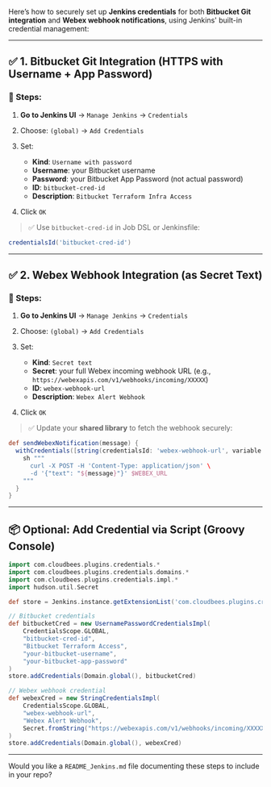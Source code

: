 Here’s how to securely set up **Jenkins credentials** for both **Bitbucket Git integration** and **Webex webhook notifications**, using Jenkins' built-in credential management:

---

## ✅ 1. **Bitbucket Git Integration (HTTPS with Username + App Password)**

### 🔐 Steps:

1. **Go to Jenkins UI** → `Manage Jenkins` → `Credentials`
2. Choose: `(global)` → `Add Credentials`
3. Set:

   - **Kind**: `Username with password`
   - **Username**: your Bitbucket username
   - **Password**: your Bitbucket App Password (not actual password)
   - **ID**: `bitbucket-cred-id`
   - **Description**: `Bitbucket Terraform Infra Access`

4. Click `OK`

> ✅ Use `bitbucket-cred-id` in Job DSL or Jenkinsfile:

```groovy
credentialsId('bitbucket-cred-id')
```

---

## ✅ 2. **Webex Webhook Integration (as Secret Text)**

### 🔐 Steps:

1. **Go to Jenkins UI** → `Manage Jenkins` → `Credentials`
2. Choose: `(global)` → `Add Credentials`
3. Set:

   - **Kind**: `Secret text`
   - **Secret**: your full Webex incoming webhook URL
     (e.g., `https://webexapis.com/v1/webhooks/incoming/XXXXX`)
   - **ID**: `webex-webhook-url`
   - **Description**: `Webex Alert Webhook`

4. Click `OK`

> ✅ Update your **shared library** to fetch the webhook securely:

```groovy
def sendWebexNotification(message) {
  withCredentials([string(credentialsId: 'webex-webhook-url', variable: 'WEBEX_URL')]) {
    sh """
      curl -X POST -H 'Content-Type: application/json' \
      -d '{"text": "${message}"}' $WEBEX_URL
    """
  }
}
```

---

## 📦 Optional: Add Credential via Script (Groovy Console)

```groovy
import com.cloudbees.plugins.credentials.*
import com.cloudbees.plugins.credentials.domains.*
import com.cloudbees.plugins.credentials.impl.*
import hudson.util.Secret

def store = Jenkins.instance.getExtensionList('com.cloudbees.plugins.credentials.SystemCredentialsProvider')[0].getStore()

// Bitbucket credentials
def bitbucketCred = new UsernamePasswordCredentialsImpl(
    CredentialsScope.GLOBAL,
    "bitbucket-cred-id",
    "Bitbucket Terraform Access",
    "your-bitbucket-username",
    "your-bitbucket-app-password"
)
store.addCredentials(Domain.global(), bitbucketCred)

// Webex webhook credential
def webexCred = new StringCredentialsImpl(
    CredentialsScope.GLOBAL,
    "webex-webhook-url",
    "Webex Alert Webhook",
    Secret.fromString("https://webexapis.com/v1/webhooks/incoming/XXXXX")
)
store.addCredentials(Domain.global(), webexCred)
```

---

Would you like a `README_Jenkins.md` file documenting these steps to include in your repo?
